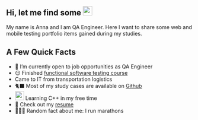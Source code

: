 <h2>Hi, let me find some <img src="https://thisisdenis.files.wordpress.com/2015/05/d0b1d0b0d0b3.jpg?w=584" height="25" ></h2>
<p> My name is Anna and I am QA Engineer. Here I want to share some web and mobile testing portfolio items gained during my studies.</p> 
<h2>A Few Quick Facts</h2>
<ul>
<li> 🌱 I’m currently open to job opportunities as QA Engineer </li>
<li> 😌 Finished <a href="">functional software testing course</a> </li>
<li>  Came to IT from transportation logistics</li>
<li> 🐈‍⬛ Most of my study cases are available on <a href="https://github.com/Rzheutskaya-Anna">Github</a></li> </li>
<li> <img src="https://png2.cleanpng.com/sh/874caba6a877134b2c91c7236fca07d3/L0KzQYm3VMI2N5doj5H0aYP2gLBuTgRpbV5oReJ7b3f1cb70if5oNZ1mhtlAYXfoPbS0hv9zNZNqf9t3bnX1g37zhfF3bV55gNc2bXH3dcPwgfwuPZJqSaNqNUW3Q4aBU8UvOmc5SaoENkK0RYO7V8AyP2k2SqkAOT7zfri=/kisspng-the-c-programming-language-c-for-beginners-leave-the-material-5ae11a55435835.2641896215247017812759.png" height="24"> Learning С++ in my free time</li>
<li>📙 Check out my <a href="https://docs.google.com/document/d/1rw-GcA5GODFc-ou9UHrYwc3L5Xv-EYfNe9Nviu37guo/edit?usp=sharing">resume</a></li>
<li>🏃🏻‍♀️ Random fact about me: I run marathons </li>
</ul>
